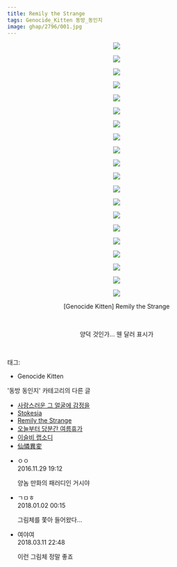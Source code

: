 ```yaml
---
title: Remily the Strange
tags: Genocide_Kitten 동방_동인지
image: ghap/2796/001.jpg
---
```

<div class="article">
<p style="text-align: center; clear: none; float: none;"><img src="{{ site.nasurl }}/ghap/2796/001.jpg"/></p>
<p style="text-align: center; clear: none; float: none;"><img src="{{ site.nasurl }}/ghap/2796/002.jpg"/></p>
<p style="text-align: center; clear: none; float: none;"><img src="{{ site.nasurl }}/ghap/2796/003.jpg"/></p>
<p style="text-align: center; clear: none; float: none;"><img src="{{ site.nasurl }}/ghap/2796/004.jpg"/></p>
<p style="text-align: center; clear: none; float: none;"><img src="{{ site.nasurl }}/ghap/2796/005.jpg"/></p>
<p style="text-align: center; clear: none; float: none;"><img src="{{ site.nasurl }}/ghap/2796/006.jpg"/></p>
<p style="text-align: center; clear: none; float: none;"><img src="{{ site.nasurl }}/ghap/2796/007.jpg"/></p>
<p style="text-align: center; clear: none; float: none;"><img src="{{ site.nasurl }}/ghap/2796/008.jpg"/></p>
<p style="text-align: center; clear: none; float: none;"><img src="{{ site.nasurl }}/ghap/2796/009.jpg"/></p>
<p style="text-align: center; clear: none; float: none;"><img src="{{ site.nasurl }}/ghap/2796/010.jpg"/></p>
<p style="text-align: center; clear: none; float: none;"><img src="{{ site.nasurl }}/ghap/2796/011.jpg"/></p>
<p style="text-align: center; clear: none; float: none;"><img src="{{ site.nasurl }}/ghap/2796/012.jpg"/></p>
<p style="text-align: center; clear: none; float: none;"><img src="{{ site.nasurl }}/ghap/2796/013.jpg"/></p>
<p style="text-align: center; clear: none; float: none;"><img src="{{ site.nasurl }}/ghap/2796/014.jpg"/></p>
<p style="text-align: center; clear: none; float: none;"><img src="{{ site.nasurl }}/ghap/2796/015.jpg"/></p>
<p style="text-align: center; clear: none; float: none;"><img src="{{ site.nasurl }}/ghap/2796/016.jpg"/></p>
<p style="text-align: center; clear: none; float: none;"><img src="{{ site.nasurl }}/ghap/2796/017.jpg"/></p>
<p style="text-align: center; clear: none; float: none;"><img src="{{ site.nasurl }}/ghap/2796/018.jpg"/></p>
<p style="text-align: center; clear: none; float: none;"><img src="{{ site.nasurl }}/ghap/2796/019.jpg"/></p>
<p style="text-align: center; clear: none; float: none;"><img src="{{ site.nasurl }}/ghap/2796/020.jpg"/></p>
<p style="text-align: center; clear: none; float: none;">[Genocide Kitten] Remily the Strange</p>
<p style="text-align: center; clear: none; float: none;"><br/></p>
<p style="text-align: center; clear: none; float: none;">양덕 것인가... 웬 달러 표시가</p>
<p><br/></p>
</div><div class="tagTrail">
<p>태그: </p>
<ul>
<li>Genocide Kitten</li>
</ul>
</div><div class="another">
<p>'동방 동인지' 카테고리의 다른 글</p>
<ul>
<li><a href="/2016-11-29-ghap_2798">사랑스러운 그 얼굴에 감정을</a></li>
<li><a href="/2016-11-29-ghap_2797">Stokesia</a></li>
<li><a href="/2016-11-29-ghap_2796">Remily the Strange</a></li>
<li><a href="/2016-11-29-ghap_2795">오늘부터 당분간 여름휴가</a></li>
<li><a href="/2016-11-29-ghap_2794">이슬비 랩소디</a></li>
<li><a href="/2016-11-29-ghap_2793">仙憐異変</a></li>
</ul>
</div><div class="cb_module cb_fluid">
<div class="cb_wrt cb_profile">
<div class="comment">
<ul>
<li class="cb_thumb_off" id="comment14859416">
<div class="cb_comment_area">
<div class="cb_info_area">
<div class="cb_section">
<span class="cb_nick_name">ㅇㅇ</span>
</div>
<div class="cb_section">
<span class="cb_date">2016.11.29 19:12 </span>
</div>
</div>
<div class="cb_dsc_comment">
<p class="cb_dsc">
											양놈 만화의 패러디인 거시야
										</p>
</div>
</div></li>
<li class="cb_thumb_off" id="comment15164395">
<div class="cb_comment_area">
<div class="cb_info_area">
<div class="cb_section">
<span class="cb_nick_name">ㄱㅁㅎ</span>
</div>
<div class="cb_section">
<span class="cb_date">2018.01.02 00:15 </span>
</div>
</div>
<div class="cb_dsc_comment">
<p class="cb_dsc">
											그림체를 쫓아 들어왔다...
										</p>
</div>
</div></li>
<li class="cb_thumb_off" id="comment15217820">
<div class="cb_comment_area">
<div class="cb_info_area">
<div class="cb_section">
<span class="cb_nick_name">여야여</span>
</div>
<div class="cb_section">
<span class="cb_date">2018.03.11 22:48 </span>
</div>
</div>
<div class="cb_dsc_comment">
<p class="cb_dsc">
											이런 그림체 정말 좋죠
										</p>
</div>
</div></li>
</ul>
</div>
</div><!-- commentList close -->
</div>
